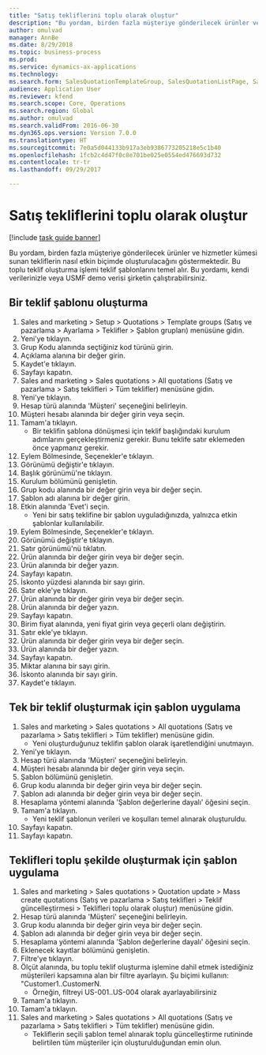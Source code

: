```yaml
--- 
title: "Satış tekliflerini toplu olarak oluştur"
description: "Bu yordam, birden fazla müşteriye gönderilecek ürünler ve hizmetler kümesi sunan tekliflerin nasıl etkin biçimde oluşturulacağını göstermektedir."
author: omulvad
manager: AnnBe
ms.date: 8/29/2018
ms.topic: business-process
ms.prod: 
ms.service: dynamics-ax-applications
ms.technology: 
ms.search.form: SalesQuotationTemplateGroup, SalesQuotationListPage, SalesCreateQuotation, SalesQuotationTable, SysQueryForm
audience: Application User
ms.reviewer: kfend
ms.search.scope: Core, Operations
ms.search.region: Global
ms.author: omulvad
ms.search.validFrom: 2016-06-30
ms.dyn365.ops.version: Version 7.0.0
ms.translationtype: HT
ms.sourcegitcommit: 7e0a5d044133b917a3eb9386773205218e5c1b40
ms.openlocfilehash: 1fcb2c4d47f0c8e701be025e0554ed476693d732
ms.contentlocale: tr-tr
ms.lasthandoff: 09/29/2017

---
```

# <a name="mass-create-sales-quotations"></a>Satış tekliflerini toplu olarak oluştur

[!include [task guide banner](../../includes/task-guide-banner.md)]

Bu yordam, birden fazla müşteriye gönderilecek ürünler ve hizmetler kümesi sunan tekliflerin nasıl etkin biçimde oluşturulacağını göstermektedir. Bu toplu teklif oluşturma işlemi teklif şablonlarını temel alır. Bu yordamı, kendi verilerinizle veya USMF demo verisi şirketin çalıştırabilirsiniz.


## <a name="create-a-quotation-template"></a>Bir teklif şablonu oluşturma
1. Sales and marketing > Setup > Quotations > Template groups (Satış ve pazarlama > Ayarlama > Teklifler > Şablon grupları) menüsüne gidin.
2. Yeni'ye tıklayın.
3. Grup Kodu alanında seçtiğiniz kod türünü girin.
4. Açıklama alanına bir değer girin.
5. Kaydet'e tıklayın.
6. Sayfayı kapatın.
7. Sales and marketing > Sales quotations > All quotations (Satış ve pazarlama > Satış teklifleri > Tüm teklifler) menüsüne gidin.
8. Yeni'ye tıklayın.
9. Hesap türü alanında 'Müşteri' seçeneğini belirleyin.
10. Müşteri hesabı alanında bir değer girin veya seçin.
11. Tamam'a tıklayın.
    * Bir teklifin şablona dönüşmesi için teklif başlığındaki kurulum adımlarını gerçekleştirmeniz gerekir. Bunu teklife satır eklemeden önce yapmanız gerekir.   
12. Eylem Bölmesinde, Seçenekler'e tıklayın.
13. Görünümü değiştir'e tıklayın.
14. Başlık görünümü'ne tıklayın.
15. Kurulum bölümünü genişletin.
16. Grup kodu alanında bir değer girin veya bir değer seçin.
17. Şablon adı alanına bir değer girin.
18. Etkin alanında 'Evet'i seçin.
    * Yeni bir satış teklifine bir şablon uyguladığınızda, yalnızca etkin şablonlar kullanılabilir.  
19. Eylem Bölmesinde, Seçenekler'e tıklayın.
20. Görünümü değiştir'e tıklayın.
21. Satır görünümü'nü tıklatın.
22. Ürün alanında bir değer girin veya bir değer seçin.
23. Ürün alanında bir değer yazın.
24. Sayfayı kapatın.
25. İskonto yüzdesi alanında bir sayı girin.
26. Satır ekle'ye tıklayın.
27. Ürün alanında bir değer girin veya bir değer seçin.
28. Ürün alanında bir değer yazın.
29. Sayfayı kapatın.
30. Birim fiyat alanında, yeni fiyat girin veya geçerli olanı değiştirin.
31. Satır ekle'ye tıklayın.
32. Ürün alanında bir değer girin veya bir değer seçin.
33. Ürün alanında bir değer yazın.
34. Sayfayı kapatın.
35. Miktar alanına bir sayı girin.
36. İskonto alanında bir sayı girin.
37. Kaydet'e tıklayın.

## <a name="apply-the-template-to-create-a-single-quotation"></a>Tek bir teklif oluşturmak için şablon uygulama
1. Sales and marketing > Sales quotations > All quotations (Satış ve pazarlama > Satış teklifleri > Tüm teklifler) menüsüne gidin.
    * Yeni oluşturduğunuz teklifin şablon olarak işaretlendiğini unutmayın.  
2. Yeni'ye tıklayın.
3. Hesap türü alanında 'Müşteri' seçeneğini belirleyin.
4. Müşteri hesabı alanında bir değer girin veya seçin.
5. Şablon bölümünü genişletin.
6. Grup kodu alanında bir değer girin veya bir değer seçin.
7. Şablon adı alanında bir değer girin veya bir değer seçin.
8. Hesaplama yöntemi alanında 'Şablon değerlerine dayalı' öğesini seçin.
9. Tamam'a tıklayın.
    * Yeni teklif şablonun verileri ve koşulları temel alınarak oluşturuldu.  
10. Sayfayı kapatın.
11. Sayfayı kapatın.

## <a name="apply-the-template-to-mass-create-quotations"></a>Teklifleri toplu şekilde oluşturmak için şablon uygulama
1. Sales and marketing > Sales quotations > Quotation update > Mass create quotations (Satış ve pazarlama > Satış teklifleri > Teklif güncelleştirmesi > Teklifleri toplu olarak oluştur) menüsüne gidin.
2. Hesap türü alanında 'Müşteri' seçeneğini belirleyin.
3. Grup kodu alanında bir değer girin veya bir değer seçin.
4. Şablon adı alanında bir değer girin veya bir değer seçin.
5. Hesaplama yöntemi alanında 'Şablon değerlerine dayalı' öğesini seçin.
6. Eklenecek kayıtlar bölümünü genişletin.
7. Filtre'ye tıklayın.
8. Ölçüt alanında, bu toplu teklif oluşturma işlemine dahil etmek istediğiniz müşterileri kapsamına alan bir filtre ayarlayın. Şu biçimi kullanın: "Customer1..CustomerN.
    * Örneğin, filtreyi US-001..US-004 olarak ayarlayabilirsiniz  
9. Tamam'a tıklayın.
10. Tamam'a tıklayın.
11. Sales and marketing > Sales quotations > All quotations (Satış ve pazarlama > Satış teklifleri > Tüm teklifler) menüsüne gidin.
    * Tekliflerin seçili şablon temel alınarak toplu güncelleştirme rutininde belirtilen tüm müşteriler için oluşturulduğundan emin olun.  


